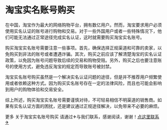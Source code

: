 # 淘宝实名账号购买

在中国，淘宝作为最大的网络购物平台，拥有数亿用户。然而，淘宝要求用户必须使用实名认证的账号进行购物和交易。对于一些外国用户或者一些特殊情况下，他们可能无法通过正常途径完成实名认证，这时就需要购买淘宝实名账号。

购买淘宝实名账号需要注意一些事项。首先，确保选择正规渠道和可靠的卖家，以免购买到非法的账号或者遭遇诈骗。其次，购买之前应该了解清楚淘宝的实名认证政策，以免因为账号问题导致后续的交易和购物受阻。另外，购买之后也要注意账号的使用方式，避免违反淘宝的规定而导致账号被封禁。

淘宝实名账号购买虽然是一个解决实名认证问题的途径，但是并不推荐用户频繁使用或者依赖这种方式。因为购买实名账号存在一定的法律风险，而且也可能会影响到用户的购物体验和交易安全。

综上所述，购买淘宝实名账号需要谨慎对待，不可轻易相信不明渠道的销售商。如果有实名认证方面的困扰，还是建议通过正规途径解决，以免带来不必要的麻烦。

更多 关于淘宝实名账号购买 请通过✈与我们联系，感谢阅读，谢谢！[点这里联系✈](https://abc.k02.cc)
